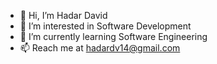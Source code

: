 - 👋 Hi, I’m Hadar David
- 👀 I’m interested in Software Development
- 🌱 I’m currently learning Software Engineering
- 📫 Reach me at hadardv14@gmail.com 

<!---
hadardv/hadardv is a ✨ special ✨ repository because its `README.md` (this file) appears on your GitHub profile.
You can click the Preview link to take a look at your changes.
--->
